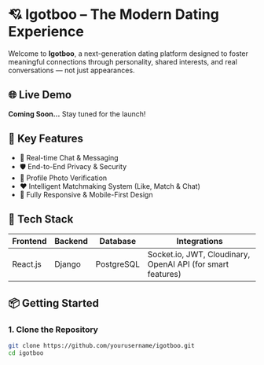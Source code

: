 # 💘 Igotboo – The Modern Dating Experience

Welcome to **Igotboo**, a next-generation dating platform designed to foster meaningful connections through personality, shared interests, and real conversations — not just appearances.

## 🌐 Live Demo

**Coming Soon...** Stay tuned for the launch!

## 🚀 Key Features

- 💬 Real-time Chat & Messaging  
- 🛡️ End-to-End Privacy & Security  
- 📸 Profile Photo Verification  
- ❤️ Intelligent Matchmaking System (Like, Match & Chat)  
- 📱 Fully Responsive & Mobile-First Design  

## 🧰 Tech Stack

| Frontend       | Backend     | Database     | Integrations                         |
|----------------|-------------|--------------|--------------------------------------|
| React.js       | Django      | PostgreSQL   | Socket.io, JWT, Cloudinary, OpenAI API (for smart features) |

## 📦 Getting Started

### 1. Clone the Repository

```bash
git clone https://github.com/yourusername/igotboo.git
cd igotboo
